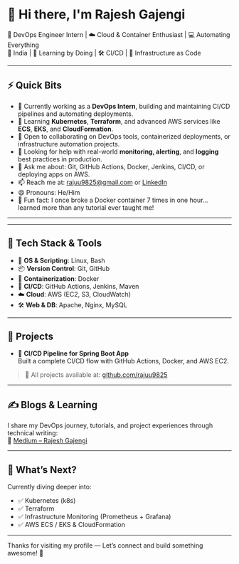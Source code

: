 <!--
**RajeshGajengi/RajeshGajengi** is a ✨ _special_ ✨ repository because its `README.md` (this file) appears on your GitHub profile.

Here are some ideas to get you started:

- 🔭 I’m currently working on ...
- 🌱 I’m currently learning ...
- 👯 I’m looking to collaborate on ...
- 🤔 I’m looking for help with ...
- 💬 Ask me about ...
- 📫 How to reach me: ...
- 😄 Pronouns: ...
- ⚡ Fun fact: ...
-->
# 👋 Hi there, I'm Rajesh Gajengi

🎯 DevOps Engineer Intern | ☁️ Cloud & Container Enthusiast | 💻 Automating Everything  
📍 India | 🚀 Learning by Doing | 🛠️ CI/CD | 🔐 Infrastructure as Code

---

## ⚡ Quick Bits

- 🔭 Currently working as a **DevOps Intern**, building and maintaining CI/CD pipelines and automating deployments.
- 🌱 Learning **Kubernetes**, **Terraform**, and advanced AWS services like **ECS**, **EKS**, and **CloudFormation**.
- 👯 Open to collaborating on DevOps tools, containerized deployments, or infrastructure automation projects.
- 🤔 Looking for help with real-world **monitoring, alerting**, and **logging** best practices in production.
- 💬 Ask me about: Git, GitHub Actions, Docker, Jenkins, CI/CD, or deploying apps on AWS.
- 📫 Reach me at: [rajuu9825@gmail.com](mailto:rajuu9825@gmail.com) or [LinkedIn]()
- 😄 Pronouns: He/Him
- 🎉 Fun fact: I once broke a Docker container 7 times in one hour... learned more than any tutorial ever taught me!

---
<!--
## 💼 About Me

I'm a self-driven and highly curious **DevOps Engineer Intern** with a background in Electronics & Telecommunication. I transitioned into tech to follow my passion for automation, system reliability, and seamless deployment workflows.

I enjoy working across the DevOps lifecycle — from source control to deployment — and thrive in fast-paced, learning-rich environments. I focus on **hands-on projects**, **real-world simulations**, and writing about what I learn along the way.
-->
---

## 🧰 Tech Stack & Tools

- 🐧 **OS & Scripting**: Linux, Bash
- 📦 **Version Control**: Git, GitHub
- 🐳 **Containerization**: Docker
- 🔁 **CI/CD**: GitHub Actions, Jenkins, Maven
- ☁️ **Cloud**: AWS (EC2, S3, CloudWatch)
- 🛠 **Web & DB**: Apache, Nginx, MySQL

---

## 🚀 Projects

- 🔧 **CI/CD Pipeline for Spring Boot App**  
  Built a complete CI/CD flow with GitHub Actions, Docker, and AWS EC2.
<!--
- 🐬 **MySQL Docker Container Setup**  
  Created a secure and persistent MySQL container for local and cloud use.

- 🌐 **Static Web App Deployment on Render**  
  Deployed a lightweight web app using Docker and free hosting via Render.

- 📈 **CloudWatch Monitoring Setup** *(in progress)*  
  Integrating AWS CloudWatch for log monitoring and custom alerts.
  -->

> 📌 All projects available at: [github.com/rajuu9825](https://github.com/RajeshGajengi)

---

## ✍️ Blogs & Learning

I share my DevOps journey, tutorials, and project experiences through technical writing:  
📖 [Medium – Rajesh Gajengi](https://medium.com/@rajuu9825)

---

## 🔭 What’s Next?

Currently diving deeper into:
- ✅ Kubernetes (k8s)
- ✅ Terraform
- ✅ Infrastructure Monitoring (Prometheus + Grafana)
- ✅ AWS ECS / EKS & CloudFormation

---

Thanks for visiting my profile — Let’s connect and build something awesome! 🚀
